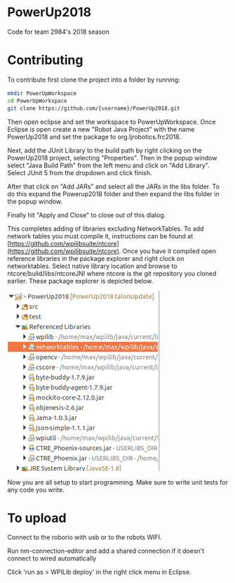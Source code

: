 # PowerUp2018
Code for team 2984's 2018 season

# Contributing
To contribute first clone the project into a folder by running:
```bash
mkdir PowerUpWorkspace
cd PowerUpWorkspace
git clone https://github.com/{username}/PowerUp2018.git
```
Then open eclipse and set the workspace to PowerUpWorkspace.
Once Eclipse is open create a new "Robot Java Project" with the name PowerUp2018 and set the package to org.ljrobotics.frc2018.

Next, add the JUnit Library to the build path by right clicking on the PowerUp2018 project, selecting "Properties". Then in the popup window select "Java Build Path" from the left menu and click on "Add Library". Select JUnit 5 from the dropdown and click finish.

After that click on "Add JARs" and select all the JARs in the libs folder. To do this expand the Powerup2018 folder and then expand the libs folder in the popup window.

Finally hit "Apply and Close" to close out of this dialog.

This completes adding of libraries excluding NetworkTables. To add network tables you must compile it, instructions can be found at [https://github.com/wpilibsuite/ntcore](https://github.com/wpilibsuite/ntcore). Once you have it compiled open reference libraries in the package explorer and right clock on networktables. Select native library location and browse to ntcore/build/libs/ntcoreJNI where ntcore is the git repository you cloned earlier. These package explorer is depicted below.

![Package explorer](doc/NetworkTableNativs.png)

Now you are all setup to start programming. Make sure to write unit tests for any code you write.

# To upload
Connect to the roborio with usb or to the robots WIFI.

Run nm-connection-editor and add a shared connection if it doesn't connect to wired automatically

Click 'run as > WPILib deploy' in the right click menu in Eclipse. 
